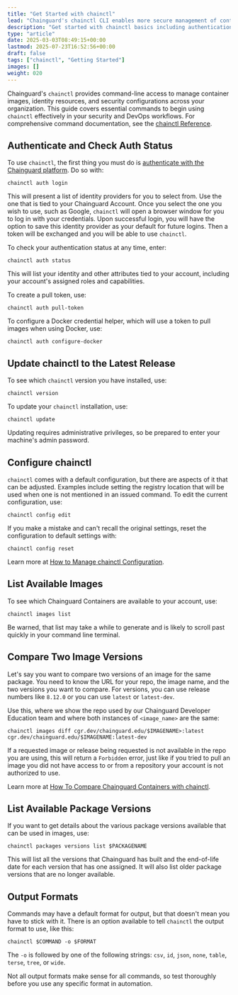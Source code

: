 ```yaml
---
title: "Get Started with chainctl"
lead: "Chainguard's chainctl CLI enables more secure management of container images and IAM resources through command-line operations for DevOps and security workflows."
description: "Get started with chainctl basics including authentication, organization management, and essential commands for Chainguard's container security platform"
type: "article"
date: 2025-03-03T08:49:15+00:00
lastmod: 2025-07-23T16:52:56+00:00
draft: false
tags: ["chainctl", "Getting Started"]
images: []
weight: 020
---
```


Chainguard's `chainctl` provides command-line access to manage container images, identity resources, and security configurations across your organization. This guide covers essential commands to begin using `chainctl` effectively in your security and DevOps workflows. For comprehensive command documentation, see the [chainctl Reference](/chainguard/chainctl/).


## Authenticate and Check Auth Status

To use `chainctl`, the first thing you must do is [authenticate with the Chainguard platform](/chainguard/chainguard-registry/authenticating/). Do so with:

```shell
chainctl auth login
```

This will present a list of identity providers for you to select from. Use the one that is tied to your Chainguard Account. Once you select the one you wish to use, such as Google, `chainctl` will open a browser window for you to log in with your credentials. Upon successful login, you will have the option to save this identity provider as your default for future logins. Then a token will be exchanged and you will be able to use `chainctl`.

To check your authentication status at any time, enter:

```shell
chainctl auth status
```

This will list your identity and other attributes tied to your account, including your account's assigned roles and capabilities.

To create a pull token, use:

```shell
chainctl auth pull-token
```

To configure a Docker credential helper, which will use a token to pull images when using Docker, use:

```shell
chainctl auth configure-docker
```


## Update chainctl to the Latest Release

To see which `chainctl` version you have installed, use:

```shell
chainctl version
```

To update your `chainctl` installation, use:

```shell
chainctl update
```

Updating requires administrative privileges, so be prepared to enter your machine's admin password.


## Configure chainctl

`chainctl` comes with a default configuration, but there are aspects of it that can be adjusted. Examples include setting the registry location that will be used when one is not mentioned in an issued command. To edit the current configuration, use:

```shell
chainctl config edit
```

If you make a mistake and can't recall the original settings, reset the configuration to default settings with:

```shell
chainctl config reset
```

Learn more at [How to Manage chainctl Configuration](/chainguard/chainctl-usage/manage-chainctl-config/).


## List Available Images

To see which Chainguard Containers are available to your account, use:

```shell
chainctl images list
```

Be warned, that list may take a while to generate and is likely to scroll past quickly in your command line terminal.


## Compare Two Image Versions

Let's say you want to compare two versions of an image for the same package. You need to know the URL for your repo, the image name, and the two versions you want to compare. For versions, you can use release numbers like `8.12.0` or you can use `latest` or `latest-dev`.

Use this, where we show the repo used by our Chainguard Developer Education team and where both instances of `<image_name>` are the same:

```shell
chainctl images diff cgr.dev/chainguard.edu/$IMAGENAME>:latest cgr.dev/chainguard.edu/$IMAGENAME:latest-dev
```

If a requested image or release being requested is not available in the repo you are using, this will return a `Forbidden` error, just like if you tried to pull an image you did not have access to or from a repository your account is not authorized to use.

Learn more at [How To Compare Chainguard Containers with chainctl](/chainguard/chainguard-images/how-to-use/comparing-images/).


## List Available Package Versions

If you want to get details about the various package versions available that can be used in images, use:

```shell
chainctl packages versions list $PACKAGENAME
```

This will list all the versions that Chainguard has built and the end-of-life date for each version that has one assigned. It will also list older package versions that are no longer available.


## Output Formats

Commands may have a default format for output, but that doesn't mean you have to stick with it. There is an option available to tell `chainctl` the output format to use, like this:

```shell
chainctl $COMMAND -o $FORMAT
```

The `-o` is followed by one of the following strings: `csv`, `id`, `json`, `none`, `table`, `terse`, `tree`, or `wide`.

Not all output formats make sense for all commands, so test thoroughly before you use any specific format in automation.
